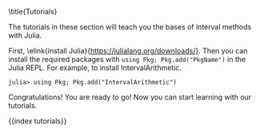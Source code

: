\title{Tutorials}

The tutorials in these section will teach you the bases of interval methods with Julia.

First,  \elink{install Julia}{https://julialang.org/downloads/}. Then you can install the required packages with `using Pkg; Pkg.add("PkgName")` in the Julia REPL. For example, to install IntervalArithmetic.

```julia-repl
julia> using Pkg; Pkg.add("IntervalArithmetic")
```

Congratulations! You are ready to go! Now you can start learning with our tutorials.

{{index tutorials}}